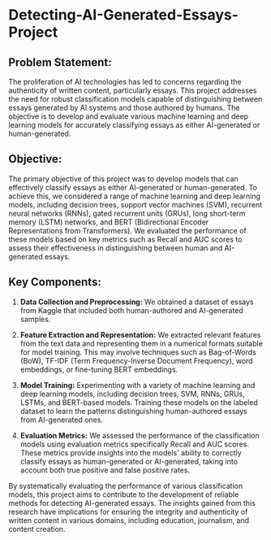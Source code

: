# Detecting-AI-Generated-Essays-Project

## **Problem Statement:**

The proliferation of AI technologies has led to concerns regarding the authenticity of written content, particularly essays. This project addresses the need for robust classification models capable of distinguishing between essays generated by AI systems and those authored by humans. The objective is to develop and evaluate various machine learning and deep learning models for accurately classifying essays as either AI-generated or human-generated.

## **Objective:**

The primary objective of this project was to develop models that can effectively classify essays as either AI-generated or human-generated. To achieve this, we considered a range of machine learning and deep learning models, including decision trees, support vector machines (SVM), recurrent neural networks (RNNs), gated recurrent units (GRUs), long short-term memory (LSTM) networks, and BERT (Bidirectional Encoder Representations from Transformers). We evaluated the performance of these models based on key metrics such as Recall and AUC scores to assess their effectiveness in distinguishing between human and AI-generated essays.

## **Key Components:**

1. **Data Collection and Preprocessing:**
   We obtained a dataset of essays from Kaggle that included both human-authored and AI-generated samples. 

2. **Feature Extraction and Representation:**
   We extracted relevant features from the text data and representing them in a numerical formats suitable for model training. This may involve techniques such as Bag-of-Words (BoW), TF-IDF (Term Frequency-Inverse Document Frequency), word embeddings, or fine-tuning BERT embeddings.

3. **Model Training:**
   Experimenting with a variety of machine learning and deep learning models, including decision trees, SVM, RNNs, GRUs, LSTMs, and BERT-based models. Training these models on the labeled dataset to learn the patterns distinguishing human-authored essays from AI-generated ones.

4. **Evaluation Metrics:**
   We assessed the performance of the classification models using evaluation metrics specifically Recall and AUC scores. These metrics provide insights into the models' ability to correctly classify essays as human-generated or AI-generated, taking into account both true positive and false positive rates.

By systematically evaluating the performance of various classification models, this project aims to contribute to the development of reliable methods for detecting AI-generated essays. The insights gained from this research have implications for ensuring the integrity and authenticity of written content in various domains, including education, journalism, and content creation.
